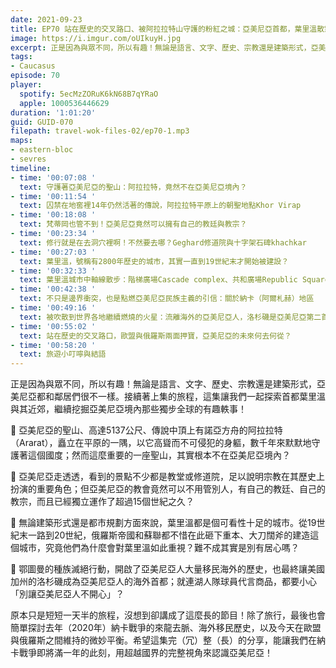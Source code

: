 ```yaml
---
date: 2021-09-23
title: EP70 站在歷史的交叉路口、被阿拉拉特山守護的粉紅之城：亞美尼亞首都，葉里溫散策
image: https://i.imgur.com/oUIkuyH.jpg
excerpt: 正是因為與眾不同，所以有趣！無論是語言、文字、歷史、宗教還是建築形式，亞美尼亞都和鄰居們很不一樣。接續著上集的旅程，這集讓我們一起探索首都葉里溫與其近郊，繼續挖掘亞美尼亞境內那些獨步全球的有趣軼事！
tags:
- Caucasus
episode: 70
player:
  spotify: 5ecMzZORuK6kN68B7qYRaO
  apple: 1000536446629
duration: '1:01:20'
guid: GUID-070
filepath: travel-wok-files-02/ep70-1.mp3
maps:
- eastern-bloc
- sevres
timeline:
- time: '00:07:08 '
  text: 守護著亞美尼亞的聖山：阿拉拉特，竟然不在亞美尼亞境內？
- time: '00:11:54 '
  text: 囚禁在地窖裡14年仍然活著的傳說，阿拉拉特平原上的朝聖地點Khor Virap
- time: '00:18:08 '
  text: 梵蒂岡也管不到！亞美尼亞竟然可以擁有自己的教廷與教宗？
- time: '00:23:34 '
  text: 修行就是在去洞穴裡啊！不然要去哪？Geghard修道院與十字架石碑khachkar
- time: '00:27:03 '
  text: 葉里溫，號稱有2800年歷史的城市，其實一直到19世紀末才開始被建設？
- time: '00:32:33 '
  text: 葉里溫城市中軸線散步：階梯廣場Cascade complex、共和廣場Republic Square、自由廣場Freedom Square，亞美尼亞的民主聖地？
- time: '00:42:38 '
  text: 不只是邊界衝突，也是點燃亞美尼亞民族主義的引信：關於納卡（阿爾札赫）地區
- time: '00:49:16 '
  text: 被吹散到世界各地繼續燃燒的火星：流離海外的亞美尼亞人，洛杉磯是亞美尼亞第二首都？
- time: '00:55:02 '
  text: 站在歷史的交叉路口，歐盟與俄羅斯兩面押寶，亞美尼亞的未來何去何從？
- time: '00:58:20 '
  text: 旅遊小叮嚀與結語
---
```


正是因為與眾不同，所以有趣！無論是語言、文字、歷史、宗教還是建築形式，亞美尼亞都和鄰居們很不一樣。接續著上集的旅程，這集讓我們一起探索首都葉里溫與其近郊，繼續挖掘亞美尼亞境內那些獨步全球的有趣軼事！

📌 亞美尼亞的聖山、高達5137公尺、傳說中頂上有諾亞方舟的阿拉拉特（Ararat），矗立在平原的一隅，以它高聳而不可侵犯的身軀，數千年來默默地守護著這個國度；然而這麼重要的一座聖山，其實根本不在亞美尼亞境內？

📌 亞美尼亞走透透，看到的景點不少都是教堂或修道院，足以說明宗教在其歷史上扮演的重要角色；但亞美尼亞的教會竟然可以不用管別人，有自己的教廷、自己的教宗，而且已經獨立運作了超過15個世紀之久？

📌 無論建築形式還是都市規劃方面來說，葉里溫都是個可看性十足的城市。從19世紀末一路到20世紀，俄羅斯帝國和蘇聯都不惜在此砸下重本、大刀闊斧的建造這個城市，究竟他們為什麼會對葉里溫如此重視？難不成其實是別有居心嗎？

📌 鄂圖曼的種族滅絕行動，開啟了亞美尼亞人大量移民海外的歷史，也最終讓美國加州的洛杉磯成為亞美尼亞人的海外首都；就連湖人隊球員代言商品，都要小心「別讓亞美尼亞人不開心」？

原本只是短短一天半的旅程，沒想到卻講成了這麼長的節目！除了旅行，最後也會簡單探討去年（2020年）納卡戰爭的來龍去脈、海外移民歷史，以及今天在歐盟與俄羅斯之間維持的微妙平衡。希望這集完（冗）整（長）的分享，能讓我們在納卡戰爭即將滿一年的此刻，用超越國界的完整視角來認識亞美尼亞！

